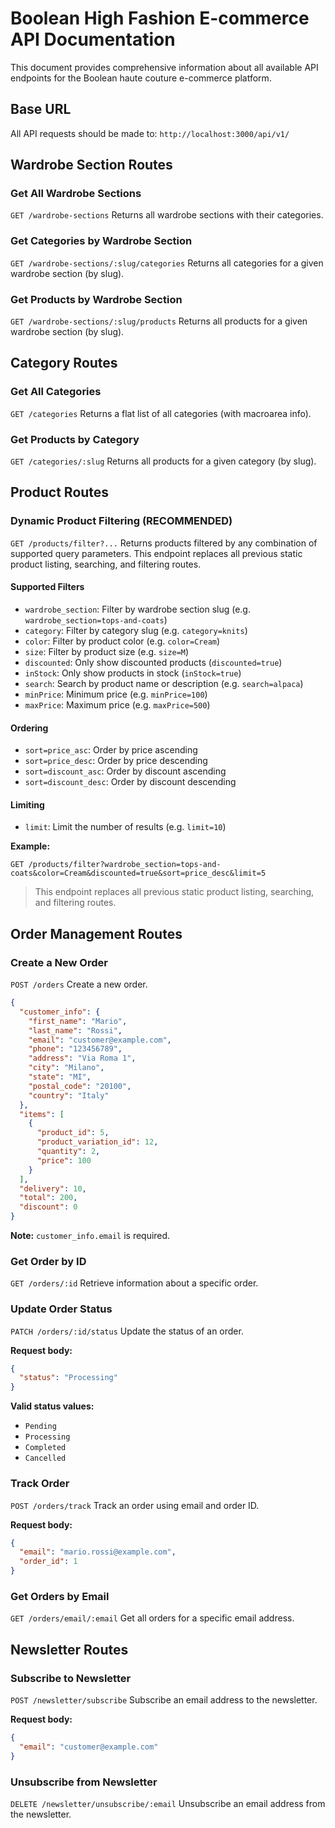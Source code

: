 # Boolean High Fashion E-commerce API Documentation

This document provides comprehensive information about all available API endpoints for the Boolean haute couture e-commerce platform.

## Base URL

All API requests should be made to: `http://localhost:3000/api/v1/`

## Wardrobe Section Routes

### Get All Wardrobe Sections

`GET /wardrobe-sections`
Returns all wardrobe sections with their categories.

### Get Categories by Wardrobe Section

`GET /wardrobe-sections/:slug/categories`
Returns all categories for a given wardrobe section (by slug).

### Get Products by Wardrobe Section

`GET /wardrobe-sections/:slug/products`
Returns all products for a given wardrobe section (by slug).

## Category Routes

### Get All Categories

`GET /categories`
Returns a flat list of all categories (with macroarea info).

### Get Products by Category

`GET /categories/:slug`
Returns all products for a given category (by slug).

## Product Routes

### Dynamic Product Filtering (RECOMMENDED)

`GET /products/filter?...`
Returns products filtered by any combination of supported query parameters. This endpoint replaces all previous static product listing, searching, and filtering routes.

#### Supported Filters

- `wardrobe_section`: Filter by wardrobe section slug (e.g. `wardrobe_section=tops-and-coats`)
- `category`: Filter by category slug (e.g. `category=knits`)
- `color`: Filter by product color (e.g. `color=Cream`)
- `size`: Filter by product size (e.g. `size=M`)
- `discounted`: Only show discounted products (`discounted=true`)
- `inStock`: Only show products in stock (`inStock=true`)
- `search`: Search by product name or description (e.g. `search=alpaca`)
- `minPrice`: Minimum price (e.g. `minPrice=100`)
- `maxPrice`: Maximum price (e.g. `maxPrice=500`)

#### Ordering

- `sort=price_asc`: Order by price ascending
- `sort=price_desc`: Order by price descending
- `sort=discount_asc`: Order by discount ascending
- `sort=discount_desc`: Order by discount descending

#### Limiting

- `limit`: Limit the number of results (e.g. `limit=10`)

**Example:**

`GET /products/filter?wardrobe_section=tops-and-coats&color=Cream&discounted=true&sort=price_desc&limit=5`

> This endpoint replaces all previous static product listing, searching, and filtering routes.

## Order Management Routes

### Create a New Order

`POST /orders`
Create a new order.

```json
{
  "customer_info": {
    "first_name": "Mario",
    "last_name": "Rossi",
    "email": "customer@example.com",
    "phone": "123456789",
    "address": "Via Roma 1",
    "city": "Milano",
    "state": "MI",
    "postal_code": "20100",
    "country": "Italy"
  },
  "items": [
    {
      "product_id": 5,
      "product_variation_id": 12,
      "quantity": 2,
      "price": 100
    }
  ],
  "delivery": 10,
  "total": 200,
  "discount": 0
}
```

**Note:** `customer_info.email` is required.

### Get Order by ID

`GET /orders/:id`
Retrieve information about a specific order.

### Update Order Status

`PATCH /orders/:id/status`
Update the status of an order.

**Request body:**

```json
{
  "status": "Processing"
}
```

**Valid status values:**

- `Pending`
- `Processing`
- `Completed`
- `Cancelled`

### Track Order

`POST /orders/track`
Track an order using email and order ID.

**Request body:**

```json
{
  "email": "mario.rossi@example.com",
  "order_id": 1
}
```

### Get Orders by Email

`GET /orders/email/:email`
Get all orders for a specific email address.

## Newsletter Routes

### Subscribe to Newsletter

`POST /newsletter/subscribe`
Subscribe an email address to the newsletter.

**Request body:**

```json
{
  "email": "customer@example.com"
}
```

### Unsubscribe from Newsletter

`DELETE /newsletter/unsubscribe/:email`
Unsubscribe an email address from the newsletter.
